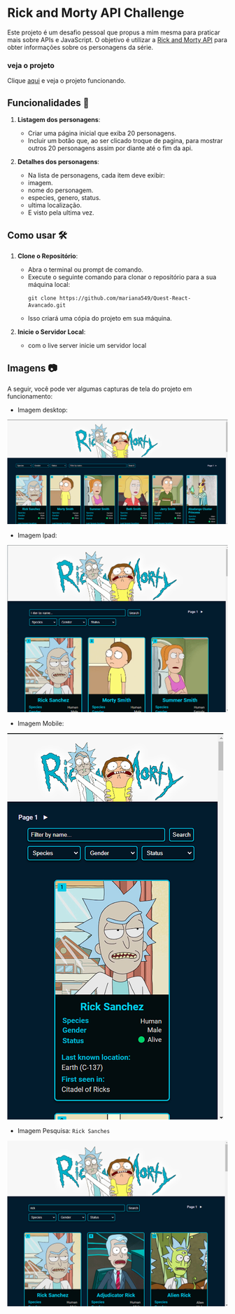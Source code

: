 # Rick and Morty API Challenge

Este projeto é um desafio pessoal que propus a mim mesma para praticar mais sobre APIs e JavaScript. O objetivo é utilizar a [Rick and Morty API](https://rickandmortyapi.com/) para obter informações sobre os personagens da série.

### veja o projeto 

Clique [aqui](https://rick-and-morty-psi-five.vercel.app/) e veja o projeto funcionando.

## Funcionalidades 🎯

1. **Listagem dos personagens**:
   - Criar uma página inicial que exiba 20 personagens.
   - Incluir um botão que, ao ser clicado troque de pagina, para mostrar outros 20 personagens assim por diante até o fim da api.

2. **Detalhes dos personagens**:
   - Na lista de personagens, cada item deve exibir:
   - imagem.
   - nome do personagem.
   - especies, genero, status.
   - ultima localização.
   - E visto pela ultima vez.


## Como usar 🛠️

1. **Clone o Repositório**:
   - Abra o terminal ou prompt de comando.
   - Execute o seguinte comando para clonar o repositório para a sua máquina local:
     ```
     git clone https://github.com/mariana549/Quest-React-Avancado.git
     ```
   - Isso criará uma cópia do projeto em sua máquina.

2. **Inicie o Servidor Local**:
   - com o live server inicie um servidor local


## Imagens 📷

A seguir, você pode ver algumas capturas de tela do projeto em funcionamento:

- Imagem desktop:

![](/src/assets/image/capturas/dasktop.png)

- Imagem Ipad: 

![](/src/assets/image/capturas/ipad.png)

- Imagem Mobile:

![](/src/assets/image/capturas/mobile.png)

- Imagem Pesquisa: `Rick Sanches`

![](/src/assets/image/capturas/pesquisa-rick.png)
